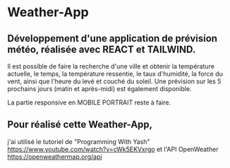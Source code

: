 # Weather-App

## Développement d'une application de prévision météo, réalisée avec REACT et TAILWIND. 

Il est possible de faire la recherche d'une ville et obtenir la température actuelle,
le temps, la température ressentie, le taux d'humidité, la force du vent, ainsi que l'heure du levé et couché du soleil. 
Une prévision sur les 5 prochains jours (matin et après-midi) est également disponible. 

La partie responsive en MOBILE PORTRAIT reste à faire.

## Pour réalisé cette Weather-App,
j'ai utilisé le tutoriel de "Programming With Yash" https://www.youtube.com/watch?v=cWk5EKVxrgo
et l'API OpenWeather https://openweathermap.org/api
